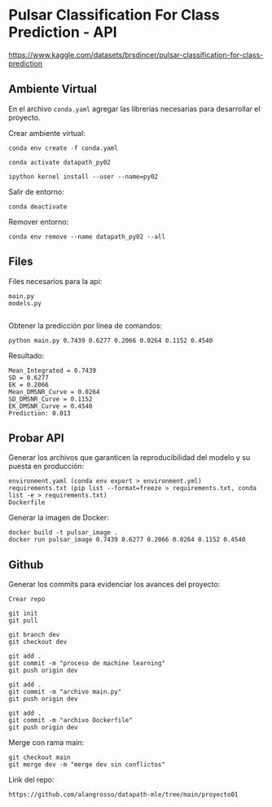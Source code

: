 # **Pulsar Classification For Class Prediction - API**

https://www.kaggle.com/datasets/brsdincer/pulsar-classification-for-class-prediction

## **Ambiente Virtual**

En el archivo `conda.yaml` agregar las librerias necesarias para desarrollar el proyecto.

Crear ambiente virtual:

    conda env create -f conda.yaml

    conda activate datapath_py02

    ipython kernel install --user --name=py02
    
Salir de entorno:
    
    conda deactivate

Remover entorno:

    conda env remove --name datapath_py02 --all

## **Files**

Files necesarios para la api:

    main.py
    models.py
    
```bash

```






Obtener la predicción por línea de comandos:

    python main.py 0.7439 0.6277 0.2066 0.0264 0.1152 0.4540

Resultado:

    Mean_Integrated = 0.7439
    SD = 0.6277
    EK = 0.2066
    Mean_DMSNR_Curve = 0.0264
    SD_DMSNR_Curve = 0.1152
    EK_DMSNR_Curve = 0.4540
    Prediction: 0.013




## **Probar API**

Generar los archivos que garanticen la reproducibilidad del modelo y su puesta en producción:

    environment.yaml (conda env export > environment.yml)
    requirements.txt (pip list --format=freeze > requirements.txt, conda list -e > requirements.txt)
    Dockerfile

Generar la imagen de Docker:

    docker build -t pulsar_image .
    docker run pulsar_image 0.7439 0.6277 0.2066 0.0264 0.1152 0.4540

## **Github**

Generar los commits para evidenciar los avances del proyecto:

    Crear repo

    git init
    git pull

    git branch dev
    git checkout dev

    git add .
    git commit -m "proceso de machine learning"
    git push origin dev

    git add .
    git commit -m "archivo main.py"
    git push origin dev

    git add .
    git commit -m "archivo Dockerfile"
    git push origin dev

Merge con rama main:

    git checkout main
    git merge dev -m "merge dev sin conflictos"

Link del repo:

    https://github.com/alangrosso/datapath-mle/tree/main/proyecto01

